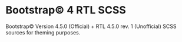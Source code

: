 # Bootstrap&copy; 4 RTL SCSS
Bootstrap&copy; Version 4.5.0 (Official) + RTL 4.5.0 rev. 1 (Unofficial) SCSS sources for theming purposes.